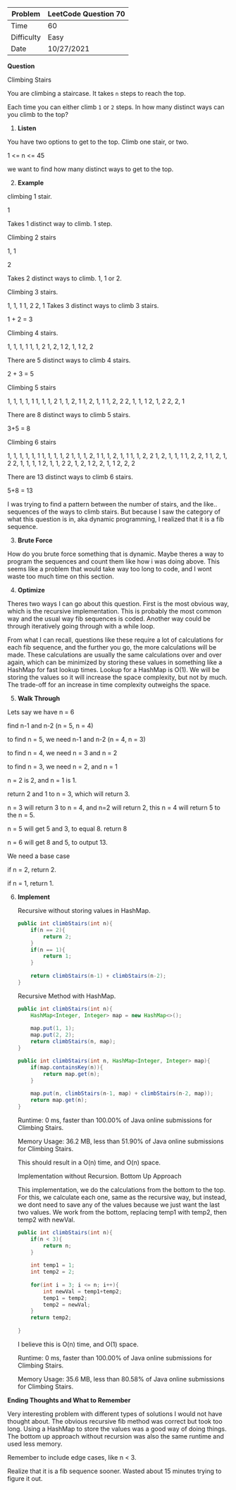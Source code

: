 | Problem    | LeetCode Question 70 |
| ---------- | -------------------- |
| Time       | 60                   |
| Difficulty | Easy                 |
| Date       | 10/27/2021           |

**Question**

Climbing Stairs

You are climbing a staircase. It takes `n` steps to reach the top.

Each time you can either climb `1` or `2` steps. In how many distinct ways can you climb to the top?

1. **Listen**

You have two options to get to the top. Climb one stair, or two. 

1 <= n <= 45

we want to find how many distinct ways to get to the top.

2. **Example**

climbing 1 stair.

1

Takes 1 distinct way to climb. 1 step.



Climbing 2 stairs

1, 1

2

Takes 2 distinct ways to climb. 1, 1 or 2.



Climbing 3 stairs.

1, 1, 1
1, 2
2, 1
Takes 3 distinct ways to climb 3 stairs.

1 + 2 = 3

Climbing 4 stairs.

1, 1, 1, 1
1, 1, 2
1, 2, 1
2, 1, 1
2, 2

There are 5 distinct ways to climb 4 stairs.

2 + 3 = 5



Climbing 5 stairs

1, 1, 1, 1, 1
1, 1, 1, 2
1, 1, 2, 1
1, 2, 1, 1
1, 2, 2
2, 1, 1, 1
2, 1, 2
2, 2, 1

There are 8 distinct ways to climb 5 stairs.

3+5 = 8



Climbing 6 stairs

1, 1, 1, 1, 1, 1
1, 1, 1, 1, 2
1, 1, 1, 2, 1
1, 1, 2, 1, 1
1, 1, 2, 2
1, 2, 1, 1, 1
1, 2, 2, 1
1, 2, 1, 2
2, 1, 1, 1, 1
2, 1, 1, 2
2, 1, 2, 1
2, 2, 1, 1
2, 2, 2

There are 13 distinct ways to climb 6 stairs.

5+8 = 13

I was trying to find a pattern between the number of stairs, and the like.. sequences of the ways to climb stairs. But because I saw the category of what this question is in, aka dynamic programming, I realized that it is a fib sequence.



3. **Brute Force**

How do you brute force something that is dynamic. Maybe theres a way to program the sequences and count them like how i was doing above. This seems like a problem that would take way too long to code, and I wont waste too much time on this section.

4. **Optimize**

Theres two ways I can go about this question. First is the most obvious way, which is the recursive implementation. This is probably the most common way and the usual way fib sequences is coded. Another way could be through iteratively going through with a while loop. 

From what I can recall, questions like these require a lot of calculations for each fib sequence, and the further you go, the more calculations will be made. These calculations are usually the same calculations over and over again, which can be minimized by storing these values in something like a HashMap for fast lookup times. Lookup for a HashMap is O(1). We will be storing the values so it will increase the space complexity, but not by much. The trade-off for an increase in time complexity outweighs the space.

5. **Walk Through**



Lets say we have n = 6

find n-1 and n-2 (n = 5, n = 4)

to find n = 5, we need n-1 and n-2 (n = 4, n = 3)

to find n = 4, we need n = 3 and n = 2

to find n = 3, we need n = 2, and n = 1

n = 2 is 2, and n = 1 is 1.

return 2 and 1 to n = 3, which will return 3.

n = 3 will return 3 to n = 4, and n=2 will return 2, this n = 4 will return 5 to the n = 5.

n = 5 will get 5 and 3, to equal 8. return 8

n = 6 will get 8 and 5, to output 13.



We need a base case

if n = 2, return 2.

if n = 1, return 1.



6. **Implement**

   Recursive without storing values in HashMap.

   ```Java
   public int climbStairs(int n){
       if(n == 2){
           return 2;
       }
       if(n == 1){
           return 1;
       }
       
       return climbStairs(n-1) + climbStairs(n-2);
   }
   ```

   

   Recursive Method with HashMap.

   ```Java
   public int climbStairs(int n){
       HashMap<Integer, Integer> map = new HashMap<>();
       
       map.put(1, 1);
       map.put(2, 2);
       return climbStairs(n, map);
   }
   
   public int climbStairs(int n, HashMap<Integer, Integer> map){
       if(map.containsKey(n)){
           return map.get(n);
       }
       
       map.put(n, climbStairs(n-1, map) + climbStairs(n-2, map));
       return map.get(n);
   }
   ```

   Runtime: 0 ms, faster than 100.00% of Java online submissions for Climbing Stairs.

   Memory Usage: 36.2 MB, less than 51.90% of Java online submissions for Climbing Stairs.

   This should result in a O(n) time, and O(n) space. 

   

   Implementation without Recursion.
   Bottom Up Approach

   This implementation, we do the calculations from the bottom to the top. For this, we calculate each one, same as the recursive way, but instead, we dont need to save any of the values because we just want the last two values. We work from the bottom, replacing temp1 with temp2, then temp2 with newVal. 

   ```java
   public int climbStairs(int n){
       if(n < 3){
           return n;
       }
       
       int temp1 = 1;
       int temp2 = 2;
       
       for(int i = 3; i <= n; i++){
           int newVal = temp1+temp2;
           temp1 = temp2;
           temp2 = newVal; 
       }
       return temp2;
       
   }
   ```

   I believe this is O(n) time, and O(1) space.

   Runtime: 0 ms, faster than 100.00% of Java online submissions for Climbing Stairs.

   Memory Usage: 35.6 MB, less than 80.58% of Java online submissions for Climbing Stairs.



**Ending Thoughts and What to Remember**

Very interesting problem with different types of solutions I would not have thought about. The obvious recursive fib method was correct but took too long. Using a HashMap to store the values was a good way of doing things. The bottom up approach without recursion was also the same runtime and used less memory. 

Remember to include edge cases, like n < 3.

Realize that it is a fib sequence sooner. Wasted about 15 minutes trying to figure it out.



